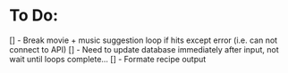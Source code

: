 # To Do:
[] - Break movie + music suggestion loop if hits except error (i.e. can not connect to API)
[] - Need to update database immediately after input, not wait until loops complete...
[] - Formate recipe output